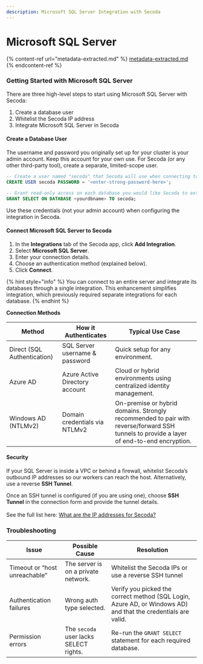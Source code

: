 ```yaml
---
description: Microsoft SQL Server Integration with Secoda
---
```


# Microsoft SQL Server

{% content-ref url="metadata-extracted.md" %}
[metadata-extracted.md](metadata-extracted.md)
{% endcontent-ref %}

### Getting Started with Microsoft SQL Server

There are three high-level steps to start using Microsoft SQL Server with Secoda:

1. Create a database user
2. Whitelist the Secoda IP address
3. Integrate Microsoft SQL Server in Secoda

#### Create a Database User

The username and password you originally set up for your cluster is your admin account. Keep this account for your own use. For Secoda (or any other third-party tool), create a separate, limited-scope user.

```sql
-- Create a user named "secoda" that Secoda will use when connecting to your Microsoft SQL Server database.
CREATE USER secoda PASSWORD = '<enter-strong-password-here>';

-- Grant read-only access on each database you would like Secoda to extract from.
GRANT SELECT ON DATABASE <yourdbname> TO secoda;
```

Use these credentials (not your admin account) when configuring the integration in Secoda.

#### Connect Microsoft SQL Server to Secoda

1. In the **Integrations** tab of the Secoda app, click **Add Integration**.
2. Select **Microsoft SQL Server**.
3. Enter your connection details.
4. Choose an authentication method (explained below).
5. Click **Connect**.

{% hint style="info" %}
You can connect to an entire server and integrate its databases through a single integration. This enhancement simplifies integration, which previously required separate integrations for each database.
{% endhint %}

**Connection Methods**

| Method                      | How it Authenticates           | Typical Use Case                                                                                                                         |
| --------------------------- | ------------------------------ | ---------------------------------------------------------------------------------------------------------------------------------------- |
| Direct (SQL Authentication) | SQL Server username & password | Quick setup for any environment.                                                                                                         |
| Azure AD                    | Azure Active Directory account | Cloud or hybrid environments using centralized identity management.                                                                      |
| Windows AD (NTLMv2)         | Domain credentials via NTLMv2  | On-premise or hybrid domains. Strongly recommended to pair with reverse/forward SSH tunnels to provide a layer of end-to-end encryption. |

#### Security

If your SQL Server is inside a VPC or behind a firewall, whitelist Secoda’s outbound IP addresses so our workers can reach the host. Alternatively, use a reverse **SSH Tunnel**.

Once an SSH tunnel is configured (if you are using one), choose **SSH Tunnel** in the connection form and provide the tunnel details.\
\
See the full list here: [What are the IP addresses for Secoda?](https://your-secoda-docs-link-here/)

### Troubleshooting

| Issue                         | Possible Cause                         | Resolution                                                                                                    |
| ----------------------------- | -------------------------------------- | ------------------------------------------------------------------------------------------------------------- |
| Timeout or “host unreachable” | The server is on a private network.    | Whitelist the Secoda IPs or use a reverse SSH tunnel                                                          |
| Authentication failures       | Wrong auth type selected.              | Verify you picked the correct method (SQL Login, Azure AD, or Windows AD) and that the credentials are valid. |
| Permission errors             | The `secoda` user lacks SELECT rights. | Re-run the `GRANT SELECT` statement for each required database.                                               |
